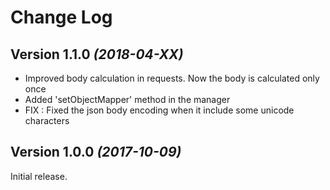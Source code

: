 Change Log
==========

Version 1.1.0 *(2018-04-XX)*
----------------------------

 * Improved body calculation in requests. Now the body is calculated only once
 * Added 'setObjectMapper' method in the manager
 * FIX : Fixed the json body encoding when it include some unicode characters


Version 1.0.0 *(2017-10-09)*
----------------------------

Initial release.